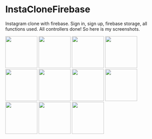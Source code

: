 # InstaCloneFirebase
Instagram clone with firebase. Sign in, sign up, firebase storage, all functions used. All controllers done! So here is my screenshots.


<img src="https://user-images.githubusercontent.com/75642569/188266357-ae951e21-d03d-4f2e-bab0-b02fbfecf079.png" width=100> <img src="https://user-images.githubusercontent.com/75642569/188266358-3ec40cf7-d370-46cb-8400-2ad2a7edfe14.png" width=100>
<img src="https://user-images.githubusercontent.com/75642569/188266360-08e490b9-b47a-4f99-ac1b-1d34ba34ab94.png" width=100>
<img src="https://user-images.githubusercontent.com/75642569/188266363-f7832d09-bd39-4c9f-9f07-0f18de9e3f0f.png" width=100>
<img src="https://user-images.githubusercontent.com/75642569/188266370-b9b908d0-3c5d-4478-a356-8aa18cc77fe4.png" width=100>
<img src="https://user-images.githubusercontent.com/75642569/188266354-c49a2336-d0c3-47e7-864d-e74247458dac.png" width=100>
<img src="https://user-images.githubusercontent.com/75642569/188266359-3194d909-5b6f-4f7e-8b39-792aae93a5e3.png" width=100>
<img src="https://user-images.githubusercontent.com/75642569/188266362-cc3f5d69-738e-4a90-bb45-ace4faa51d9b.png" width=100>
<img src="https://user-images.githubusercontent.com/75642569/188266364-1e8db77e-10d0-4fee-aa17-bf41b5bface5.png" width=100>
<img src="https://user-images.githubusercontent.com/75642569/188266369-5374b595-81fe-4ddf-a133-2edd76d14179.png" width=100>
<img src="https://user-images.githubusercontent.com/75642569/188266353-a6e2bcfd-7e6a-4c5a-9329-1b28e49a5333.png" width=100>

